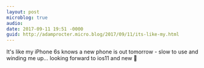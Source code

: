 ```yaml
---
layout: post
microblog: true
audio: 
date: 2017-09-11 19:51 -0000
guid: http://adamprocter.micro.blog/2017/09/11/its-like-my.html
---
```

It's like my iPhone 6s knows a new phone is out tomorrow - slow to use and winding me up... looking forward to ios11 and new 📱 
